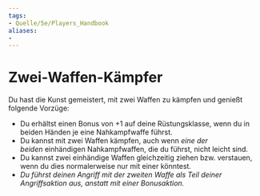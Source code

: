 ```yaml
---
tags:
- Quelle/5e/Players_Handbook
aliases:
- 
---
```

# Zwei-Waffen-Kämpfer

Du hast die Kunst gemeistert, mit zwei Waffen zu kämpfen und genießt folgende Vorzüge:

- Du erhältst einen Bonus von +1 auf deine Rüstungsklasse, wenn du in beiden Händen je eine Nahkampfwaffe führst.
- Du kannst mit zwei Waffen kämpfen, auch wenn _eine der beiden_ einhändigen Nahkampfwaffen, die du führst, nicht leicht sind.
- Du kannst zwei einhändige Waffen gleichzeitig ziehen bzw. verstauen, wenn du dies normalerweise nur mit einer könntest.
- _Du führst deinen Angriff mit der zweiten Waffe als Teil deiner Angriffsaktion aus, anstatt mit einer Bonusaktion._